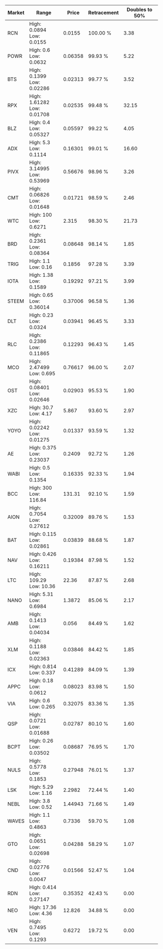 | Market | Range | Price| Retracement | Doubles to 50% |
| --- | --- | --- | --- | --- |
| RCN | High: 0.0894<br />Low: 0.0155 | 0.0155 | 100.00 % | 3.38 |
| POWR | High: 0.6<br />Low: 0.0632 | 0.06358 | 99.93 % | 5.22 |
| BTS | High: 0.1399<br />Low: 0.02286 | 0.02313 | 99.77 % | 3.52 |
| RPX | High: 1.61282<br />Low: 0.01708 | 0.02535 | 99.48 % | 32.15 |
| BLZ | High: 0.4<br />Low: 0.05327 | 0.05597 | 99.22 % | 4.05 |
| ADX | High: 5.3<br />Low: 0.1114 | 0.16301 | 99.01 % | 16.60 |
| PIVX | High: 3.14995<br />Low: 0.53969 | 0.56676 | 98.96 % | 3.26 |
| CMT | High: 0.06826<br />Low: 0.01648 | 0.01721 | 98.59 % | 2.46 |
| WTC | High: 100<br />Low: 0.6271 | 2.315 | 98.30 % | 21.73 |
| BRD | High: 0.2361<br />Low: 0.08364 | 0.08648 | 98.14 % | 1.85 |
| TRIG | High: 1.1<br />Low: 0.16 | 0.1856 | 97.28 % | 3.39 |
| IOTA | High: 1.38<br />Low: 0.1589 | 0.19292 | 97.21 % | 3.99 |
| STEEM | High: 0.65<br />Low: 0.36014 | 0.37006 | 96.58 % | 1.36 |
| DLT | High: 0.23<br />Low: 0.0324 | 0.03941 | 96.45 % | 3.33 |
| RLC | High: 0.2386<br />Low: 0.11865 | 0.12293 | 96.43 % | 1.45 |
| MCO | High: 2.47499<br />Low: 0.695 | 0.76617 | 96.00 % | 2.07 |
| OST | High: 0.08401<br />Low: 0.02646 | 0.02903 | 95.53 % | 1.90 |
| XZC | High: 30.7<br />Low: 4.17 | 5.867 | 93.60 % | 2.97 |
| YOYO | High: 0.02242<br />Low: 0.01275 | 0.01337 | 93.59 % | 1.32 |
| AE | High: 0.375<br />Low: 0.23037 | 0.2409 | 92.72 % | 1.26 |
| WABI | High: 0.5<br />Low: 0.1354 | 0.16335 | 92.33 % | 1.94 |
| BCC | High: 300<br />Low: 116.84 | 131.31 | 92.10 % | 1.59 |
| AION | High: 0.7054<br />Low: 0.27612 | 0.32009 | 89.76 % | 1.53 |
| BAT | High: 0.115<br />Low: 0.02861 | 0.03839 | 88.68 % | 1.87 |
| NAV | High: 0.426<br />Low: 0.16211 | 0.19384 | 87.98 % | 1.52 |
| LTC | High: 109.29<br />Low: 10.36 | 22.36 | 87.87 % | 2.68 |
| NANO | High: 5.31<br />Low: 0.6984 | 1.3872 | 85.06 % | 2.17 |
| AMB | High: 0.1413<br />Low: 0.04034 | 0.056 | 84.49 % | 1.62 |
| XLM | High: 0.1188<br />Low: 0.02363 | 0.03846 | 84.42 % | 1.85 |
| ICX | High: 0.814<br />Low: 0.337 | 0.41289 | 84.09 % | 1.39 |
| APPC | High: 0.18<br />Low: 0.0612 | 0.08023 | 83.98 % | 1.50 |
| VIA | High: 0.6<br />Low: 0.265 | 0.32075 | 83.36 % | 1.35 |
| QSP | High: 0.0721<br />Low: 0.01688 | 0.02787 | 80.10 % | 1.60 |
| BCPT | High: 0.26<br />Low: 0.03502 | 0.08687 | 76.95 % | 1.70 |
| NULS | High: 0.5778<br />Low: 0.1853 | 0.27948 | 76.01 % | 1.37 |
| LSK | High: 5.29<br />Low: 1.16 | 2.2982 | 72.44 % | 1.40 |
| NEBL | High: 3.8<br />Low: 0.52 | 1.44943 | 71.66 % | 1.49 |
| WAVES | High: 1.1<br />Low: 0.4863 | 0.7336 | 59.70 % | 1.08 |
| GTO | High: 0.0651<br />Low: 0.02698 | 0.04288 | 58.29 % | 1.07 |
| CND | High: 0.02776<br />Low: 0.0047 | 0.01566 | 52.47 % | 1.04 |
| RDN | High: 0.414<br />Low: 0.27147 | 0.35352 | 42.43 % | 0.00 |
| NEO | High: 17.36<br />Low: 4.36 | 12.826 | 34.88 % | 0.00 |
| VEN | High: 0.7495<br />Low: 0.1293 | 0.6272 | 19.72 % | 0.00 |
